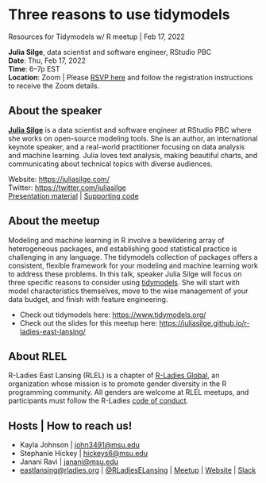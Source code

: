 # Three reasons to use tidymodels
Resources for Tidymodels w/ R meetup | Feb 17, 2022

**Julia Silge**, data scientist and software engineer, RStudio PBC <br>
**Date**: Thu, Feb 17, 2022 <br>
**Time**: 6–7p EST <br>
**Location**: Zoom |
Please [RSVP here](meetup.com/rladies-east-lansing/events/283684999/) and follow the registration instructions to receive the Zoom details.

## About the speaker
[**Julia Silge**](//github.com/juliasilge) is a data scientist and software engineer at RStudio PBC where she works on open-source modeling tools. She is an author, an international keynote speaker, and a real-world practitioner focusing on data analysis and machine learning. Julia loves text analysis, making beautiful charts, and communicating about technical topics with diverse audiences.

Website: https://juliasilge.com/ <br>
Twitter: https://twitter.com/juliasilge <br>
[Presentation material]() | [Supporting code]()


## About the meetup
Modeling and machine learning in R involve a bewildering array of heterogeneous packages, and establishing good statistical practice is challenging in any language. The tidymodels collection of packages offers a consistent, flexible framework for your modeling and machine learning work to address these problems. In this talk, speaker Julia Silge will focus on three specific reasons to consider using [tidymodels](https://www.tidymodels.org/). She will start with model characteristics themselves, move to the wise management of your data budget, and finish with feature engineering.

- Check out tidymodels here: https://www.tidymodels.org/
- Check out the slides for this meetup here: https://juliasilge.github.io/r-ladies-east-lansing/

## About RLEL
R-Ladies East Lansing (RLEL) is a chapter of [R-Ladies Global](//rladies.org), an organization whose mission is to promote gender diversity in the R programming community. All genders are welcome at RLEL meetups, and participants must follow the R-Ladies [code of conduct](https://guide.rladies.org/about/coc/). 


## Hosts | How to reach us!
- Kayla Johnson | john3491@msu.edu
- Stephanie Hickey | hickeys6@msu.edu
- Janani Ravi | janani@msu.edu
- eastlansing@rladies.org | [@RLadiesELansing](https://twitter.com/RLadiesELansing) | [Meetup](https://meetup.com/rladies-eastlansing) | [Website](https://rladies-eastlansing.github.io) | [Slack](https://rladies-eastlansing.slack.com)
